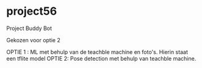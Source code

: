 # project56
Project Buddy Bot

Gekozen voor optie 2

OPTIE 1 : ML met behulp van de teachble machine en foto's. Hierin staat een tflite model
OPTIE 2: Pose detection met behulp van teachble machine. 
